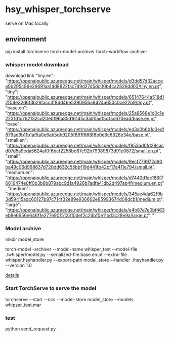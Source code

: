 # hsy_whisper_torchserve

serve on Mac locally
## environment
pip install torchserve torch-model-archiver torch-workflow-archiver

### whisper model download
download link 
 "tiny.en": "https://openaipublic.azureedge.net/main/whisper/models/d3dd57d32accea0b295c96e26691aa14d8822fac7d9d27d5dc00b4ca2826dd03/tiny.en.pt",
    "tiny": "https://openaipublic.azureedge.net/main/whisper/models/65147644a518d12f04e32d6f3b26facc3f8dd46e5390956a9424a650c0ce22b9/tiny.pt",
    "base.en": "https://openaipublic.azureedge.net/main/whisper/models/25a8566e1d0c1e2231d1c762132cd20e0f96a85d16145c3a00adf5d1ac670ead/base.en.pt",
    "base": "https://openaipublic.azureedge.net/main/whisper/models/ed3a0b6b1c0edf879ad9b11b1af5a0e6ab5db9205f891f668f8b0e6c6326e34e/base.pt",
    "small.en": "https://openaipublic.azureedge.net/main/whisper/models/f953ad0fd29cacd07d5a9eda5624af0f6bcf2258be67c92b79389873d91e0872/small.en.pt",
    "small": "https://openaipublic.azureedge.net/main/whisper/models/9ecf779972d90ba49c06d968637d720dd632c55bbf19d441fb42bf17a411e794/small.pt",
    "medium.en": "https://openaipublic.azureedge.net/main/whisper/models/d7440d1dc186f76616474e0ff0b3b6b879abc9d1a4926b7adfa41db2d497ab4f/medium.en.pt",
    "medium": "https://openaipublic.azureedge.net/main/whisper/models/345ae4da62f9b3d59415adc60127b97c714f32e89e936602e85993674d08dcb1/medium.pt",
    "large": "https://openaipublic.azureedge.net/main/whisper/models/e4b87e7e0bf463eb8e6956e646f1e277e901512310def2c24bf0e11bd3c28e9a/large.pt",
"

### Model archive

mkdir model_store

torch-model -archiver --model-name whisper_test --model-file ./whisper/model.py --serialized-file base.en.pt --extra-file whisper,hsyhandler.py --export-path model_store --handler ./hsyhandler.py --version 1.0

[details](https://pytorch.org/serve/getting_started.html#store-a-model)

### Start TorchServe to serve the model
torchserve --start --ncs --model-store model_store --models whipser_test.mar

### test
python send_request.py
